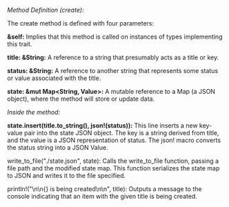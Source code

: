 

*Method Definition (create):*

The create method is defined with four parameters:

**&self:** Implies that this method is called on instances of types implementing this trait.

**title: &String:** A reference to a string that presumably acts as a title or key.

**status: &String:** A reference to another string that represents some status or value associated with the title.

**state: &mut Map<String, Value>:** A mutable reference to a Map (a JSON object), where the method will store or update data.



*Inside the method:*

**state.insert(title.to_string(), json!(status)):** This line inserts a new key-value pair into the state JSON object. The key is a string derived from title, and the value is a JSON representation of status. The json! macro converts the status string into a JSON Value.

write_to_file("./state.json", state): Calls the write_to_file function, passing a file path and the modified state map. This function serializes the state map to JSON and writes it to the file specified.

println!("\n\n{} is being created\n\n", title): Outputs a message to the console indicating that an item with the given title is being created.